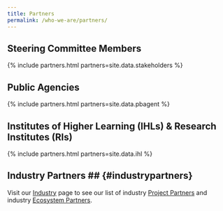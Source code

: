 ```yaml
---
title: Partners
permalink: /who-we-are/partners/
---
```

## Steering Committee Members  

{% include partners.html partners=site.data.stakeholders %}
  
## Public Agencies  

{% include partners.html partners=site.data.pbagent %}
  
## Institutes of Higher Learning (IHLs) & Research Institutes (RIs)

{% include partners.html partners=site.data.ihl %}
  
## Industry Partners  ## {#industrypartners}

Visit our [Industry](/industry/overview) page to see our list of industry [Project Partners](/industry/projparts/) and industry [Ecosystem Partners](/industry/ecoparts/).